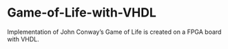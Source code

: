 # Game-of-Life-with-VHDL
Implementation of John Conway’s Game of Life is created on a FPGA board with VHDL. 
